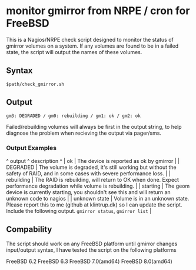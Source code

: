 # monitor gmirror from NRPE / cron for FreeBSD

This is a Nagios/NRPE check script designed to monitor the status of gmirror volumes on a system. If any volumes are found to be in a failed state, the script will output the names of these volumes.

## Syntax

`$path/check_gmirror.sh`

## Output

`gm3: DEGRADED / gm0: rebuilding / gm1: ok / gm2: ok`

Failed/rebuilding volumes will always be first in the output string, to help diagnose the problem when recieving the output via pager/sms.

### Output Examples

^ output ^ description ^
| ok | The device is reported as ok by gmirror |
| DEGRADED | The volume is degraded, it's still working but without the safety of RAID, and in some cases with severe performance loss. |
| rebuilding | The RAID is rebuilding, will return to OK when done. Expect performance degradation while volume is rebuilding. |
| starting | The geom device is currently starting, you shouldn't see this and will return an unknown code to nagios |
| unknown state | Volume is in an unknown state. Please report this to me (github at klintrup.dk) so I can update the script. Include the following output. `gmirror status`, `gmirror list` |

## Compability

The script should work on any FreeBSD platform until gmirror changes input/output syntax, I have tested the script on the following platforms

FreeBSD 6.2
FreeBSD 6.3
FreeBSD 7.0(amd64)
FreeBSD 8.0(amd64)